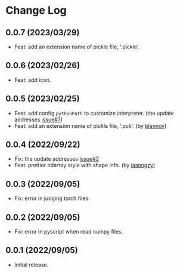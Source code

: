 # Change Log

## 0.0.7 (2023/03/29)

- Feat: add an extension name of pickle file, '.pickle'.


## 0.0.6 (2023/02/26)

- Feat: add icon.

## 0.0.5 (2023/02/25)

- Feat: add config `pythonPath` to customize interpreter. (the update addresses [issue#7](https://github.com/haochengxia/vscode-pydata-viewer/issues/7))
- Feat: add an extension name of pickle file, '.pck'. (by [blannoy](https://github.com/blannoy))

## 0.0.4 (2022/09/22)

- Fix: the update addresses [issue#2](https://github.com/haochengxia/vscode-pydata-viewer/issues/2)
- Feat: prettier ndarray style with shape info. (by [jasongzy](https://github.com/jasongzy))

## 0.0.3 (2022/09/05)

- Fix: error in judging torch files.

## 0.0.2 (2022/09/05)

- Fix: error in pyscript when read numpy files.

## 0.0.1 (2022/09/05)

- Initial release.
